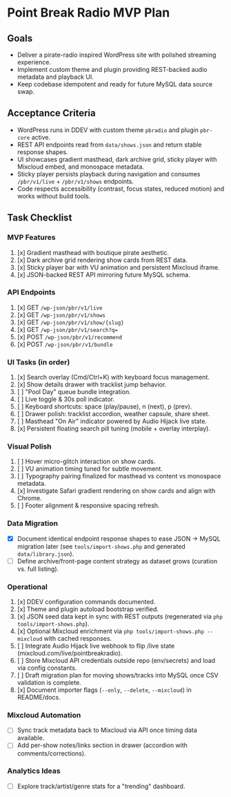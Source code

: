 # Point Break Radio MVP Plan

## Goals
- Deliver a pirate-radio inspired WordPress site with polished streaming experience.
- Implement custom theme and plugin providing REST-backed audio metadata and playback UI.
- Keep codebase idempotent and ready for future MySQL data source swap.

## Acceptance Criteria
- WordPress runs in DDEV with custom theme `pbradio` and plugin `pbr-core` active.
- REST API endpoints read from `data/shows.json` and return stable response shapes.
- UI showcases gradient masthead, dark archive grid, sticky player with Mixcloud embed, and monospace metadata.
- Sticky player persists playback during navigation and consumes `/pbr/v1/live` + `/pbr/v1/shows` endpoints.
- Code respects accessibility (contrast, focus states, reduced motion) and works without build tools.

## Task Checklist

### MVP Features
1. [x] Gradient masthead with boutique pirate aesthetic.
2. [x] Dark archive grid rendering show cards from REST data.
3. [x] Sticky player bar with VU animation and persistent Mixcloud iframe.
4. [x] JSON-backed REST API mirroring future MySQL schema.

### API Endpoints
1. [x] GET `/wp-json/pbr/v1/live`
2. [x] GET `/wp-json/pbr/v1/shows`
3. [x] GET `/wp-json/pbr/v1/show/{slug}`
4. [x] GET `/wp-json/pbr/v1/search?q=`
5. [x] POST `/wp-json/pbr/v1/recommend`
6. [x] POST `/wp-json/pbr/v1/bundle`

### UI Tasks (in order)
1. [x] Search overlay (Cmd/Ctrl+K) with keyboard focus management.
2. [x] Show details drawer with tracklist jump behavior.
3. [ ] "Pool Day" queue bundle integration.
4. [ ] Live toggle & 30s poll indicator.
5. [ ] Keyboard shortcuts: space (play/pause), n (next), p (prev).
6. [ ] Drawer polish: tracklist accordion, weather capsule, share sheet.
7. [ ] Masthead "On Air" indicator powered by Audio Hijack live state.
8. [x] Persistent floating search pill tuning (mobile + overlay interplay).

### Visual Polish
1. [ ] Hover micro-glitch interaction on show cards.
2. [ ] VU animation timing tuned for subtle movement.
3. [ ] Typography pairing finalized for masthead vs content vs monospace metadata.
4. [x] Investigate Safari gradient rendering on show cards and align with Chrome.
5. [ ] Footer alignment & responsive spacing refresh.

### Data Migration
- [x] Document identical endpoint response shapes to ease JSON → MySQL migration later (see `tools/import-shows.php` and generated `data/library.json`).
- [ ] Define archive/front-page content strategy as dataset grows (curation vs. full listing).

### Operational
1. [x] DDEV configuration commands documented.
2. [x] Theme and plugin autoload bootstrap verified.
3. [x] JSON seed data kept in sync with REST outputs (regenerated via `php tools/import-shows.php`).
4. [x] Optional Mixcloud enrichment via `php tools/import-shows.php --mixcloud` with cached responses.
5. [ ] Integrate Audio Hijack live webhook to flip /live state (mixcloud.com/live/pointbreakradio).
6. [ ] Store Mixcloud API credentials outside repo (env/secrets) and load via config constants.
7. [ ] Draft migration plan for moving shows/tracks into MySQL once CSV validation is complete.
8. [x] Document importer flags (`--only`, `--delete`, `--mixcloud`) in README/docs.

### Mixcloud Automation
- [ ] Sync track metadata back to Mixcloud via API once timing data available.
- [ ] Add per-show notes/links section in drawer (accordion with comments/corrections).

### Analytics Ideas
- [ ] Explore track/artist/genre stats for a "trending" dashboard.
